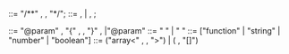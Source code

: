 <doc-block> ::= "/**" , <block-content>, "*/";
<block-content> ::= <param> , <block-content> | <return>, <block-content>;
<param> ::= "@param" , <space> "{" , <type> , "}" , <space> <name> |"@param" <space> <type> <space> <name> <space> <description>
<space> ::= " " <space> | " "
<type>  ::= ["function" | "string" | "number" | "boolean"]
<array-type> ::= ("array<" , <type> , ">") | (<type> , "[]")